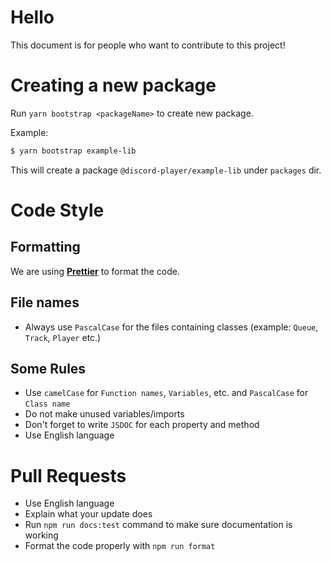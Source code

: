 # Hello
This document is for people who want to contribute to this project!

# Creating a new package

Run `yarn bootstrap <packageName>` to create new package.

Example:

```sh
$ yarn bootstrap example-lib
```

This will create a package `@discord-player/example-lib` under `packages` dir.

# Code Style

## Formatting
We are using **[Prettier](https://prettier.io)** to format the code.

## File names
- Always use `PascalCase` for the files containing classes (example: `Queue`, `Track`, `Player` etc.)

## Some Rules
- Use `camelCase` for `Function names`, `Variables`, etc. and `PascalCase` for `Class name`
- Do not make unused variables/imports
- Don't forget to write `JSDOC` for each property and method
- Use English language

# Pull Requests
- Use English language
- Explain what your update does
- Run `npm run docs:test` command to make sure documentation is working
- Format the code properly with `npm run format`